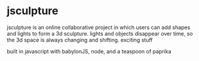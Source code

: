# jsculpture

jsculpture is an online collaborative project in which users can add shapes and lights to form a 3d sculpture. lights and objects disappear over time, so the 3d space is always changing and shifting. exciting stuff

built in javascript with babylonJS, node, and a teaspoon of paprika
